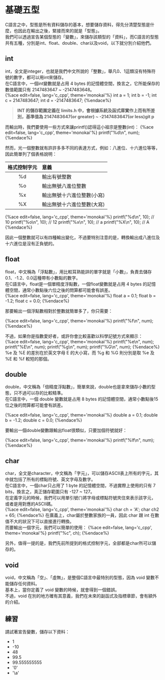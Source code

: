 # 基礎五型
C語言之中，型態是所有資料儲存的基本，想要儲存資料，得先分清楚型態是什麼，也因此在輸出之後，緊接而來的就是「型態」。  
我們可以透過宣告某個型態的「變數」，來儲存該類型的「資料」，而C語言的型態共有五種，分別是int、float、double、char以及void，以下就分別介紹他們。

## int
int，全文是integer，也就是我們中文所說的「整數」，舉凡0、1這類沒有特殊符號的數字，都可以用int來儲存。  
在C語言中，一個int變數就是占用 4 bytes 的記憶體空間，換言之，它所能保存的數值範圍只有 2147483647 ~ -2147483648。  
{%ace edit=false, lang='c_cpp', theme='monokai'%}
int a = 1;
int b = -1;
int c = 2147483647;
int d = -2147483647;
{%endace%}

> **INT 的儲存範圍定義在 limits.h 中，會根據系統及函式庫實作上而有所差別，基準值為 2147483647(or greater) ~ -2147483647(or less)git p**

而輸出時，我們要使用一些方式來讓printf()認得這小祖宗是整數(int)：
{%ace edit=false, lang='c_cpp', theme='monokai'%}
printf("%d\n", num);
{%endace%}

然而，光一個整數就有許許多多不同的表達方式，例如：八進位、十六進位等等，因此簡單列了個表格說明：

|  格式控制字元 |          意義           |
|:-----------:|:-----------------------|
| %d          | 輸出有號整數             |
| %o          | 輸出無號八進位整數        |
| %x          | 輸出無號十六進位整數(小寫) |
| %X          | 輸出無號十六進位整數(大寫) |

{%ace edit=false, lang='c_cpp', theme='monokai'%}
printf("%d\n", 10); // 10
printf("%o\n", 10); // 12
printf("%x\n", 10); // a
printf("%X\n", 10); // A
{%endace%}

因此一個整數就可以有四種輸出變化，不過要特別注意的是，轉換輸出成八進位及十六進位是沒有正負號的。

## float
float，中文稱為「浮點數」，用比較耳熟能詳的單字就是「小數」，負責去儲存0.1、-1.2、0.0這種帶有小數點的數字。  
在C語言中，float是一個單精度浮點數，一個float變數就是占用 4 bytes 的記憶體空間，通常小數點後六位之後的問算都可能會有誤差。  
{%ace edit=false, lang='c_cpp', theme='monokai'%}
float a = 0.1;
float b = -1.2;
float c = 0.0;
{%endace%}

那要輸出一個浮點數相對於整數就簡單多了，你只需要：

{%ace edit=false, lang='c_cpp', theme='monokai'%}
printf("%f\n", num);
{%endace%}

不過，如果你是指數愛好者，或許你會比較喜歡以科學記號方式來顯示：  
{%ace edit=false, lang='c_cpp', theme='monokai'%}
printf("%e\n", num);
printf("%E\n", num);
printf("%g\n", num);
printf("%G\n", num);
{%endace%}
%e 及 %E 的差別在於英文字母 E 的大小寫，而 %g 和 %G 則分別是取 %e 及 %E 和 %f 較短的那個。  

## double
double，中文稱為「倍精度浮點數」，簡單來說，double也是拿來儲存小數的型態，只不過可以存的比較精準。  
在C語言中，一個 double 變數就是占用 8 bytes 的記憶體空間，通常小數點後15位之後的問算都可能會有誤差。  

{%ace edit=false, lang='c_cpp', theme='monokai'%}
double a = 0.1;
double b = -1.2;
double c = 0.0;
{%endace%}

要輸出一個double變數跟輸出float很類似，只要加個符號就好：  

{%ace edit=false, lang='c_cpp', theme='monokai'%}
printf("%lf\n", num);
{%endace%}

## char
char，全文是character，中文稱為「字元」，可以儲存ASCII表上所有的字元，其中就包括了所有的標點符號、英文字母及數字。  
在C語言中，一個char只占用了 1 byte 的記憶體空間，不過實際上使用的只有 7 bits，換言之，真正儲存範圍只有 -127 ~ 127。  
在定義字元的時候，我們可以用單引號(')將字母或標點符號夾住來表示該字元，或者是用對應的ASCII碼。  
{%ace edit=false, lang='c_cpp', theme='monokai'%}
char ch  = 'A';
char ch2 = 65;
{%endace%}
在廣義上，char屬於整數家族的一員，因此 char 跟 int 在數值不大的狀況下可以直接進行轉換。  
而要輸出一個字元，我們可以簡單的使用：
{%ace edit=false, lang='c_cpp', theme='monokai'%}
printf("%c", ch);
{%endace%}

另外，值得一提的是，我們先前所提到的格式控制字元，全部都是char所可以儲存的。

## void
void，中文稱為「空」、「虛無」，是整個C語言中最特別的型態，因為 void 變數不能儲存任何資料。  
基本上，當你定義了 void 變數的時候，就會得到一個錯誤。  
不過，void 在別的地方確有其意義，我們在未來的副函式及指標章節，會有額外的介紹。  

## 練習
請試著宣告變數，儲存以下資料：
- 1
- -10
- 48
- 99.5
- 99.555555555
- '0'
- '\a'
